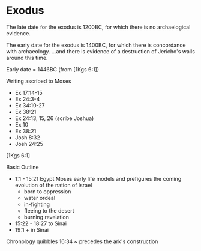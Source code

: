 # Exodus


The late date for the exodus is 1200BC, for which there is no archaelogical evidence.

The early date for the exodus is 1400BC, for which there is concordance with archaeology.
...and there is evidence of a destruction of Jericho's walls around this time.


Early date = 1446BC (from [1Kgs 6:1])



Writing ascribed to Moses
- Ex 17:14-15
- Ex 24:3-4
- Ex 34:10-27
- Ex 38:21
- Ex 24:13, 15, 26 (scribe Joshua)
- Ex 10
- Ex 38:21
- Josh 8:32
- Josh 24:25


[1Kgs 6:1]


Basic Outline
- 1:1 - 15:21		Egypt
	Moses early life models and prefigures the coming evolution of the nation of Israel
	- born to oppression
	- water ordeal
	- in-fighting
	- fleeing to the desert
	- burning revelation
- 15:22 - 18:27		to Sinai
- 19:1 + 			in Sinai


Chronology quibbles
16:34 ~ precedes the ark's construction
